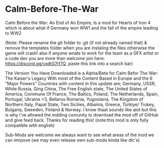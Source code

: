 # Calm-Before-The-War
Calm Before the War: An End of An Empire, Is a mod for Hearts of Iron 4 which is about what if Germany won WW1 and the fall of the empire leading to WW2

(Note: Please rename the git folder to .git (if not already named that) & remove the templates folder when you are instaling the files otherwise the game will crash! also if anyone wnats to work for the team as a GFX artist or a code dev you are more than welcome join here: https://discord.gg/yxdtG7rf7Q ,paste this link into a search bar)

The Version You Have Downloaded is a Alpha/Beta for Calm Befor The War: The Kaiser's Legacy With most of the Content Based in Europe and the 6 "Major Powers" 
Countries with content in this update are; Germany, USSR, White Russia, Qing China, The Free English state, The United States of America, Commune Of France, The Baltics, Poland, The Netherlands, Spain, Portugal, Ukraine <3, Bellarus Romania, Yugoslavia, The Kingdom of Northern Italy, Papal State, Two Sicilies, Albainia, Greece, Türkiye/ Trukey, Bulgaria, Sweeden, Finland & Norway. I know thaat sounds like alot but this is why i've allowed the mdding comunity to download the mod off of GitHub and give feed back. Thanks for reading this!
(note:this mod is only fully compatible with english)

Sub-Mods are welcome we always want to see what areas of the mod we can imrpove (we may even release own sub-mods kinda like dlc's)
